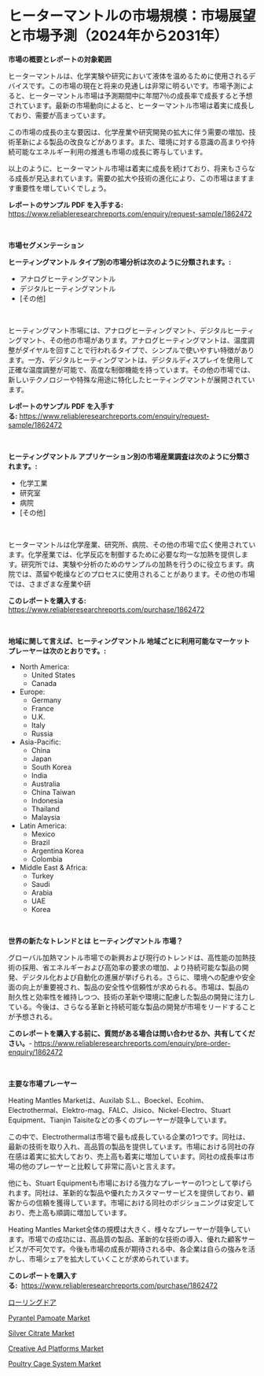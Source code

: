 <p><h1>ヒーターマントルの市場規模：市場展望と市場予測（2024年から2031年）</h1></p><p><strong>市場の概要とレポートの対象範囲</strong></p>
<p><p>ヒーターマントルは、化学実験や研究において液体を温めるために使用されるデバイスです。この市場の現在と将来の見通しは非常に明るいです。市場予測によると、ヒーターマントル市場は予測期間中に年間7％の成長率で成長すると予想されています。最新の市場動向によると、ヒーターマントル市場は着実に成長しており、需要が高まっています。</p><p>この市場の成長の主な要因は、化学産業や研究開発の拡大に伴う需要の増加、技術革新による製品の改良などがあります。また、環境に対する意識の高まりや持続可能なエネルギー利用の推進も市場の成長に寄与しています。</p><p>以上のように、ヒーターマントル市場は着実に成長を続けており、将来もさらなる成長が見込まれています。需要の拡大や技術の進化により、この市場はますます重要性を増していくでしょう。</p></p>
<p><strong>レポートのサンプル PDF を入手する:</strong> <a href="https://www.reliableresearchreports.com/enquiry/request-sample/1862472">https://www.reliableresearchreports.com/enquiry/request-sample/1862472</a></p>
<p>&nbsp;</p>
<p><strong>市場セグメンテーション</strong></p>
<p><strong>ヒーティングマントル タイプ別の市場分析は次のように分類されます。:</strong></p>
<p><ul><li>アナログヒーティングマントル</li><li>デジタルヒーティングマントル</li><li>[その他]</li></ul></p>
<p>&nbsp;</p>
<p><p>ヒーティングマント市場には、アナログヒーティングマント、デジタルヒーティングマント、その他の市場があります。アナログヒーティングマントは、温度調整がダイヤルを回すことで行われるタイプで、シンプルで使いやすい特徴があります。一方、デジタルヒーティングマントは、デジタルディスプレイを使用して正確な温度調整が可能で、高度な制御機能を持っています。その他の市場では、新しいテクノロジーや特殊な用途に特化したヒーティングマントが展開されています。</p></p>
<p><strong>レポートのサンプル PDF を入手する:</strong>&nbsp;<a href="https://www.reliableresearchreports.com/enquiry/request-sample/1862472">https://www.reliableresearchreports.com/enquiry/request-sample/1862472</a></p>
<p>&nbsp;</p>
<p><strong> ヒーティングマントル アプリケーション別の市場産業調査は次のように分類されます。:</strong></p>
<p><ul><li>化学工業</li><li>研究室</li><li>病院</li><li>[その他]</li></ul></p>
<p>&nbsp;</p>
<p><p>ヒーターマントルは化学産業、研究所、病院、その他の市場で広く使用されています。化学産業では、化学反応を制御するために必要な均一な加熱を提供します。研究所では、実験や分析のためのサンプルの加熱を行うのに役立ちます。病院では、蒸留や乾燥などのプロセスに使用されることがあります。その他の市場では、さまざまな産業や研</p></p>
<p><strong>このレポートを購入する:</strong>&nbsp; <a href="https://www.reliableresearchreports.com/purchase/1862472">https://www.reliableresearchreports.com/purchase/1862472</a></p>
<p>&nbsp;</p>
<p><strong>地域に関して言えば、ヒーティングマントル 地域ごとに利用可能なマーケットプレーヤーは次のとおりです。:</strong></p>
<p><ul>
    <li>
        North America:
        <ul>
            <li>United States</li>
            <li>Canada</li>
        </ul>
    </li>
    <li>
        Europe:
        <ul>
            <li>Germany</li>
            <li>France</li>
            <li>U.K.</li>
            <li>Italy</li>
            <li>Russia</li>
        </ul>
    </li>
    <li>
        Asia-Pacific:
        <ul>
            <li>China</li>
            <li>Japan</li>
            <li>South Korea</li>
            <li>India</li>
            <li>Australia</li>
            <li>China Taiwan</li>
            <li>Indonesia</li>
            <li>Thailand</li>
            <li>Malaysia</li>
        </ul>
    </li>
    <li>
        Latin America:
        <ul>
            <li>Mexico</li>
            <li>Brazil</li>
            <li>Argentina Korea</li>
            <li>Colombia</li>
        </ul>
    </li>
    <li>
        Middle East & Africa:
        <ul>
            <li>Turkey</li>
            <li>Saudi</li>
            <li>Arabia</li>
            <li>UAE</li>
            <li>Korea</li>
        </ul>
    </li>
    </ul></p>
<p>&nbsp;</p>
<p><strong>世界の新たなトレンドとは ヒーティングマントル 市場？</strong></p>
<p><p>グローバル加熱マントル市場での新興および現行のトレンドは、高性能の加熱技術の採用、省エネルギーおよび高効率の要求の増加、より持続可能な製品の開発、デジタル化および自動化の進展が挙げられる。さらに、環境への配慮や安全面の向上が重要視され、製品の安全性や信頼性が求められる。市場は、製品の耐久性と効率性を維持しつつ、技術の革新や環境に配慮した製品の開発に注力している。今後は、さらなる革新と持続可能な製品の開発が市場をリードすることが予想される。</p></p>
<p><strong>このレポートを購入する前に、質問がある場合は問い合わせるか、共有してください。</strong>- <a href="https://www.reliableresearchreports.com/enquiry/pre-order-enquiry/1862472">https://www.reliableresearchreports.com/enquiry/pre-order-enquiry/1862472</a></p>
<p>&nbsp;</p>
<p><strong>主要な市場プレーヤー</strong></p>
<p><p>Heating Mantles Marketは、Auxilab S.L.、Boeckel、Ecohim、Electrothermal、Elektro-mag、FALC、Jisico、Nickel-Electro、Stuart Equipment、Tianjin Taisiteなどの多くのプレーヤーが競争しています。</p><p>この中で、Electrothermalは市場で最も成長している企業の1つです。同社は、最新の技術を取り入れ、高品質の製品を提供しています。市場における同社の存在感は着実に拡大しており、売上高も着実に増加しています。同社の成長率は市場の他のプレーヤーと比較して非常に高いと言えます。</p><p>他にも、Stuart Equipmentも市場における強力なプレーヤーの1つとして挙げられます。同社は、革新的な製品や優れたカスタマーサービスを提供しており、顧客からの信頼を獲得しています。市場における同社のポジショニングは安定しており、売上高も順調に増加しています。</p><p>Heating Mantles Market全体の規模は大きく、様々なプレーヤーが競争しています。市場での成功には、高品質の製品、革新的な技術の導入、優れた顧客サービスが不可欠です。今後も市場の成長が期待される中、各企業は自らの強みを活かし、市場シェアを拡大していくことが求められています。</p></p>
<p><strong>このレポートを購入する:</strong>&nbsp;&nbsp;<a href="https://www.reliableresearchreports.com/purchase/1862472">https://www.reliableresearchreports.com/purchase/1862472</a></p>
<p><p><a href="https://medium.com/@mares423/%E3%83%AD%E3%83%BC%E3%83%AA%E3%83%B3%E3%82%B0%E3%83%89%E3%82%A2%E5%B8%82%E5%A0%B4-%E7%AB%B6%E4%BA%89%E5%88%86%E6%9E%90-%E5%B8%82%E5%A0%B4%E3%83%88%E3%83%AC%E3%83%B3%E3%83%89-2031%E5%B9%B4%E3%81%BE%E3%81%A7%E3%81%AE%E4%BA%88%E6%B8%AC-efbb00c73d3f">ローリングドア</a></p><p><a href="https://github.com/vimar16th/Market-Research-Report-List-3/blob/main/pyrantel-pamoate-market.md">Pyrantel Pamoate Market</a></p><p><a href="https://github.com/luckyshygirl/Market-Research-Report-List-3/blob/main/silver-citrate-market.md">Silver Citrate Market</a></p><p><a href="https://cute-banjo-8ca.notion.site/Decoding-the-Creative-Ad-Platforms-Market-A-Deep-Dive-into-the-Latest-Market-Trends-Market-Segment-637b1299a896457087a53ab8170c5382">Creative Ad Platforms Market</a></p><p><a href="https://issuu.com/reportprime-2/docs/poultry-cage-system-market-size-2030.pptx">Poultry Cage System Market</a></p></p>